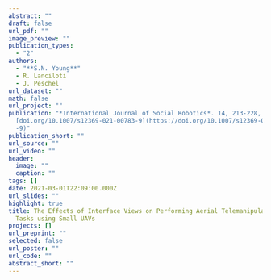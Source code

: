```yaml
---
abstract: ""
draft: false
url_pdf: ""
image_preview: ""
publication_types:
  - "2"
authors:
  - "**S.N. Young**"
  - R. Lanciloti
  - J. Peschel
url_dataset: ""
math: false
url_project: ""
publication: "*International Journal of Social Robotics*. 14, 213-228,
  [doi.org/10.1007/s12369-021-00783-9](https://doi.org/10.1007/s12369-021-00783\
  -9)"
publication_short: ""
url_source: ""
url_video: ""
header:
  image: ""
  caption: ""
tags: []
date: 2021-03-01T22:09:00.000Z
url_slides: ""
highlight: true
title: The Effects of Interface Views on Performing Aerial Telemanipulation
  Tasks using Small UAVs
projects: []
url_preprint: ""
selected: false
url_poster: ""
url_code: ""
abstract_short: ""
---
```

